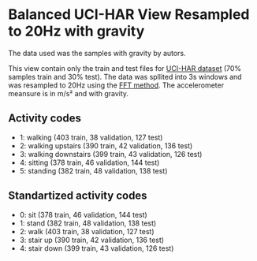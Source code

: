 # Balanced UCI-HAR View Resampled to 20Hz with gravity

The data used was the samples with gravity by autors.

This view contain only the train and test files for [UCI-HAR dataset](https://archive.ics.uci.edu/ml/datasets/human+activity+recognition+using+smartphones#) (70% samples train and 30% test). The data was spllited into 3s windows and was resampled to 20Hz using the [FFT method](https://docs.scipy.org/doc/scipy/reference/generated/scipy.signal.resample.html#scipy.signal.resample). The accelerometer meansure is in m/s² and with gravity.

## Activity codes
- 1: walking (403 train, 38 validation, 127 test) 
- 2: walking upstairs (390 train, 42 validation, 136 test) 
- 3: walking downstairs (399 train, 43 validation, 126 test) 
- 4: sitting (378 train, 46 validation, 144 test) 
- 5: standing (382 train, 48 validation, 138 test) 
 

## Standartized activity codes
- 0: sit (378 train, 46 validation, 144 test) 
- 1: stand (382 train, 48 validation, 138 test) 
- 2: walk (403 train, 38 validation, 127 test) 
- 3: stair up (390 train, 42 validation, 136 test) 
- 4: stair down (399 train, 43 validation, 126 test) 
      



